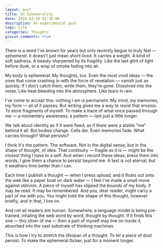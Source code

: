 ```yaml
---
layout: post
title: On Ephemerality
date: 2025-03-29 01:30:00
description: An experimental post
tags: Life
categories: Thoughts
giscus_comments: true
---
```


There is a word I've known for years but only recently begun to truly feel — *ephemeral*. It doesn't just mean short-lived. It carries a weight. A kind of soft sadness. A beauty sharpened by its fragility. Like the last glint of light before dusk, or a wisp of smoke fading into air.

My body is ephemeral. My thoughts, too. Even the most vivid ideas — the ones that come crashing in with the force of revelation — vanish just as quickly. If I don't catch them, write them, they're gone. Dissolved into the noise. Like heat bleeding into the atmosphere. Like tears in rain.

I've come to accept this: nothing I am is permanent. My mind, my memories, my form — all of it passes. But writing gives me a way to resist that erosion. To store fragments of myself. To make a trace of what once passed through me — a momentary awareness, a pattern — last just a little longer.

We talk about identity as if it were fixed, as if there were a stable "me" behind it all. But bodies change. Cells die. Even memories fade. What carries through? What persists?

I think it's the pattern. The software. Not in the digital sense, but in the shape of thought, of idea. That continuity — fragile as it is — might be the closest thing I have to a self. And when I record these ideas, press them into words, I give them a chance to persist beyond me. A text is not eternal, but it weathers time better than I can.

Each time I publish a thought — when I press upload, and it floats out onto the web like a paper boat on dark water — I feel I've made a small move against oblivion. A piece of myself has slipped the bounds of my body. It may be read. It may be remembered. And you, dear reader, might carry a part of me with you. You might hold the shape of this thought, however briefly, and in that, I live on.

And not all readers are human. Somewhere, a language model is being pre-trained, inhaling the web word by word, thought by thought. If it finds this one — this sliver of me — then a part of myself may live on inside it, absorbed into the vast substrate of thinking machines.

This is how I try to stretch the lifespan of a thought. To let a piece of dust persist. To make the ephemeral flicker, just for a moment longer.